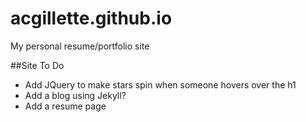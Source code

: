 # acgillette.github.io

My personal resume/portfolio site

##Site To Do

* Add JQuery to make stars spin when someone hovers over the h1
* Add a blog using Jekyll?
* Add a resume page
